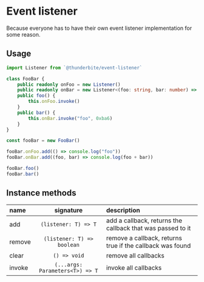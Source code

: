 # Event listener

Because everyone has to have their own event listener implementation for some reason.

## Usage

```typescript
import Listener from `@thunderbite/event-listener`

class FooBar {
    public readonly onFoo = new Listener()
    public readonly onBar = new Listener<(foo: string, bar: number) => void>()
    public foo() {
        this.onFoo.invoke()
    }
    public bar() {
        this.onBar.invoke("foo", 0xba6)
    }
}

const fooBar = new FooBar()

fooBar.onFoo.add(() => console.log("foo"))
fooBar.onBar.add((foo, bar) => console.log(foo + bar))

fooBar.foo()
fooBar.bar()
```

## Instance methods

| name | signature | description |
|:---|:---:|:---|
| add | `(listener: T) => T` | add a callback, returns the callback that was passed to it |
| remove | `(listener: T) => boolean` | remove a callback, returns true if the callback was found |
| clear | `() => void` | remove all callbacks |
| invoke | `(...args: Parameters<T>) => T` | invoke all callbacks |
